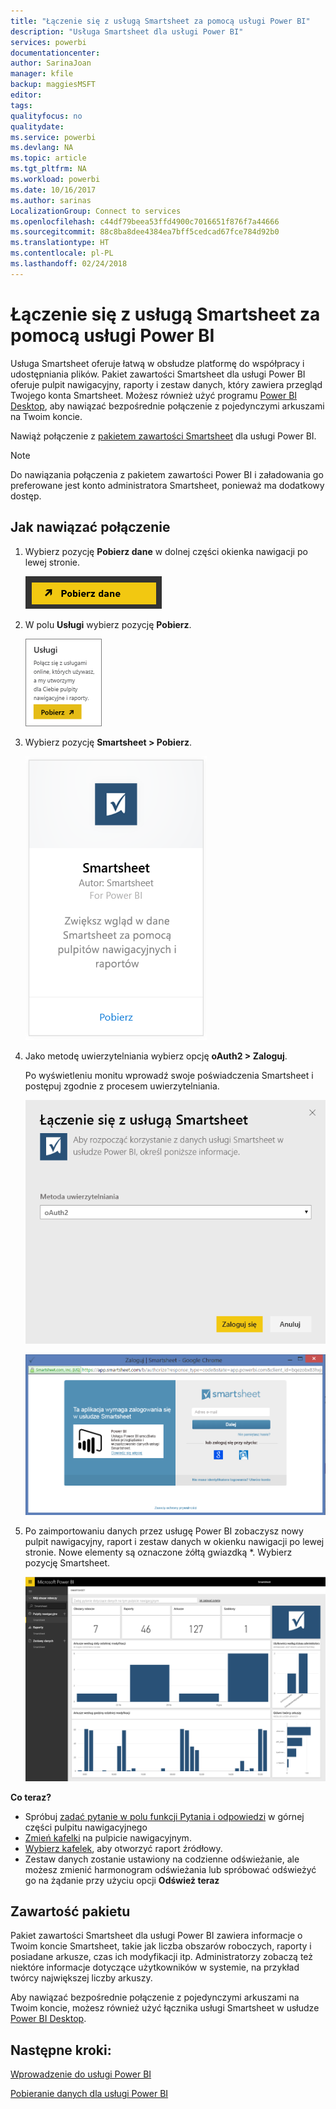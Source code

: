 ```yaml
---
title: "Łączenie się z usługą Smartsheet za pomocą usługi Power BI"
description: "Usługa Smartsheet dla usługi Power BI"
services: powerbi
documentationcenter: 
author: SarinaJoan
manager: kfile
backup: maggiesMSFT
editor: 
tags: 
qualityfocus: no
qualitydate: 
ms.service: powerbi
ms.devlang: NA
ms.topic: article
ms.tgt_pltfrm: NA
ms.workload: powerbi
ms.date: 10/16/2017
ms.author: sarinas
LocalizationGroup: Connect to services
ms.openlocfilehash: c44df79beea53ffd4900c7016651f876f7a44666
ms.sourcegitcommit: 88c8ba8dee4384ea7bff5cedcad67fce784d92b0
ms.translationtype: HT
ms.contentlocale: pl-PL
ms.lasthandoff: 02/24/2018
---
```

# <a name="connect-to-smartsheet-with-power-bi"></a>Łączenie się z usługą Smartsheet za pomocą usługi Power BI
Usługa Smartsheet oferuje łatwą w obsłudze platformę do współpracy i udostępniania plików. Pakiet zawartości Smartsheet dla usługi Power BI oferuje pulpit nawigacyjny, raporty i zestaw danych, który zawiera przegląd Twojego konta Smartsheet. Możesz również użyć programu [Power BI Desktop](desktop-connect-to-data.md), aby nawiązać bezpośrednie połączenie z pojedynczymi arkuszami na Twoim koncie. 

Nawiąż połączenie z [pakietem zawartości Smartsheet](https://app.powerbi.com/groups/me/getdata/services/smartsheet) dla usługi Power BI.

>[!NOTE]
>Do nawiązania połączenia z pakietem zawartości Power BI i załadowania go preferowane jest konto administratora Smartsheet, ponieważ ma dodatkowy dostęp.

## <a name="how-to-connect"></a>Jak nawiązać połączenie
1. Wybierz pozycję **Pobierz dane** w dolnej części okienka nawigacji po lewej stronie.
   
   ![](media/service-connect-to-smartsheet/pbi_getdata.png)
2. W polu **Usługi** wybierz pozycję **Pobierz**.
   
   ![](media/service-connect-to-smartsheet/pbi_getservices.png) 
3. Wybierz pozycję **Smartsheet \> Pobierz**.
   
   ![](media/service-connect-to-smartsheet/smartsheet.png)
4. Jako metodę uwierzytelniania wybierz opcję **oAuth2 \> Zaloguj**.
   
   Po wyświetleniu monitu wprowadź swoje poświadczenia Smartsheet i postępuj zgodnie z procesem uwierzytelniania.
   
   ![](media/service-connect-to-smartsheet/creds.png)
   
   ![](media/service-connect-to-smartsheet/creds2.png)
5. Po zaimportowaniu danych przez usługę Power BI zobaczysz nowy pulpit nawigacyjny, raport i zestaw danych w okienku nawigacji po lewej stronie. Nowe elementy są oznaczone żółtą gwiazdką \*. Wybierz pozycję Smartsheet.
   
   ![](media/service-connect-to-smartsheet/dashboard.png)

**Co teraz?**

* Spróbuj [zadać pytanie w polu funkcji Pytania i odpowiedzi](power-bi-q-and-a.md) w górnej części pulpitu nawigacyjnego
* [Zmień kafelki](service-dashboard-edit-tile.md) na pulpicie nawigacyjnym.
* [Wybierz kafelek](service-dashboard-tiles.md), aby otworzyć raport źródłowy.
* Zestaw danych zostanie ustawiony na codzienne odświeżanie, ale możesz zmienić harmonogram odświeżania lub spróbować odświeżyć go na żądanie przy użyciu opcji **Odśwież teraz**

## <a name="whats-included"></a>Zawartość pakietu
Pakiet zawartości Smartsheet dla usługi Power BI zawiera informacje o Twoim koncie Smartsheet, takie jak liczba obszarów roboczych, raporty i posiadane arkusze, czas ich modyfikacji itp. Administratorzy zobaczą też niektóre informacje dotyczące użytkowników w systemie, na przykład twórcy największej liczby arkuszy.  

Aby nawiązać bezpośrednie połączenie z pojedynczymi arkuszami na Twoim koncie, możesz również użyć łącznika usługi Smartsheet w usłudze [Power BI Desktop](desktop-connect-to-data.md).  

## <a name="next-steps"></a>Następne kroki:

[Wprowadzenie do usługi Power BI](service-get-started.md)

[Pobieranie danych dla usługi Power BI](service-get-data.md)